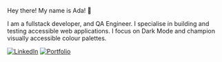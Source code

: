 Hey there!
My name is Ada! :wolf:

I am a fullstack developer, and QA Engineer. I specialise in building and testing accessible web applications. I focus on Dark Mode and champion visually accessible colour palettes.

[![LinkedIn](https://img.shields.io/static/v1?label=LinkedIn&message=%20&color=pink&logo=Linkedin&style=flat-square&logoColor=white)](https://www.linkedin.com/in/devada/)
[![Portfolio](https://img.shields.io/static/v1?label=Portfolio&message=%20&color=green&logo=Portfolio&style=flat-square&logoColor=blue)](https://flovelace.github.io/portfolio-2.1/)
